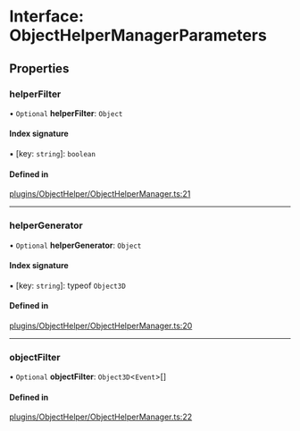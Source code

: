 # Interface: ObjectHelperManagerParameters

## Properties

### helperFilter

• `Optional` **helperFilter**: `Object`

#### Index signature

▪ [key: `string`]: `boolean`

#### Defined in

[plugins/ObjectHelper/ObjectHelperManager.ts:21](https://github.com/Shiotsukikaedesari/vis-three/blob/69da51d8/packages/plugins/ObjectHelper/ObjectHelperManager.ts#L21)

___

### helperGenerator

• `Optional` **helperGenerator**: `Object`

#### Index signature

▪ [key: `string`]: typeof `Object3D`

#### Defined in

[plugins/ObjectHelper/ObjectHelperManager.ts:20](https://github.com/Shiotsukikaedesari/vis-three/blob/69da51d8/packages/plugins/ObjectHelper/ObjectHelperManager.ts#L20)

___

### objectFilter

• `Optional` **objectFilter**: `Object3D`<`Event`\>[]

#### Defined in

[plugins/ObjectHelper/ObjectHelperManager.ts:22](https://github.com/Shiotsukikaedesari/vis-three/blob/69da51d8/packages/plugins/ObjectHelper/ObjectHelperManager.ts#L22)
